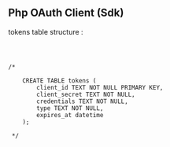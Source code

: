 
## Php OAuth Client (Sdk) 

tokens table structure : 
```



/*

    CREATE TABLE tokens (
        client_id TEXT NOT NULL PRIMARY KEY,
        client_secret TEXT NOT NULL,
        credentials TEXT NOT NULL,
        type TEXT NOT NULL,
        expires_at datetime
    );

 */
 
 
```

